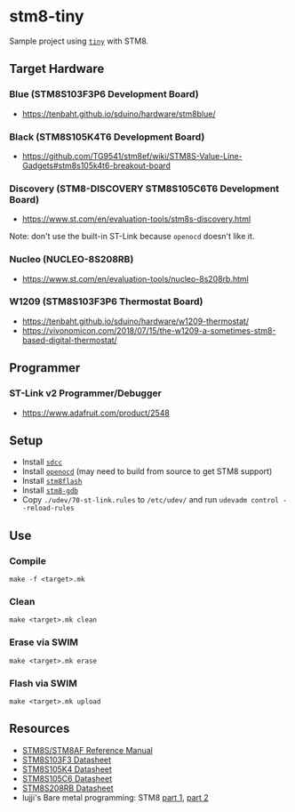 # stm8-tiny
Sample project using [`tiny`](https://github.com/ryanplusplus/tiny) with STM8.

## Target Hardware
### Blue (STM8S103F3P6 Development Board)
- https://tenbaht.github.io/sduino/hardware/stm8blue/

### Black (STM8S105K4T6 Development Board)
- https://github.com/TG9541/stm8ef/wiki/STM8S-Value-Line-Gadgets#stm8s105k4t6-breakout-board

### Discovery (STM8-DISCOVERY STM8S105C6T6 Development Board)
- https://www.st.com/en/evaluation-tools/stm8s-discovery.html

Note: don't use the built-in ST-Link because `openocd` doesn't like it.

### Nucleo (NUCLEO-8S208RB)
- https://www.st.com/en/evaluation-tools/nucleo-8s208rb.html

### W1209 (STM8S103F3P6 Thermostat Board)
- https://tenbaht.github.io/sduino/hardware/w1209-thermostat/
- https://vivonomicon.com/2018/07/15/the-w1209-a-sometimes-stm8-based-digital-thermostat/

## Programmer
### ST-Link v2 Programmer/Debugger
- https://www.adafruit.com/product/2548

## Setup
- Install [`sdcc`](http://sdcc.sourceforge.net/)
- Install [`openocd`](https://github.com/ntfreak/openocd) (may need to build from source to get STM8 support)
- Install [`stm8flash`](https://github.com/ryanplusplus/stm8flash)
- Install [`stm8-gdb`](https://stm8-binutils-gdb.sourceforge.io/)
- Copy `./udev/70-st-link.rules` to `/etc/udev/` and run `udevadm control --reload-rules`

## Use
### Compile
```shell
make -f <target>.mk
```

### Clean
```shell
make <target>.mk clean
```

### Erase via SWIM
```shell
make <target>.mk erase
```

### Flash via SWIM
```shell
make <target>.mk upload
```

## Resources
- [STM8S/STM8AF Reference Manual](https://www.st.com/resource/en/reference_manual/cd00190271.pdf)
- [STM8S103F3 Datasheet](https://www.st.com/resource/en/datasheet/stm8s103f3.pdf)
- [STM8S105K4 Datasheet](https://www.st.com/resource/en/datasheet/stm8s105k4.pdf)
- [STM8S105C6 Datasheet](https://www.st.com/resource/en/datasheet/stm8s105c6.pdf)
- [STM8S208RB Datasheet](https://www.st.com/resource/en/datasheet/stm8s208rb.pdf)
- lujji's Bare metal programming: STM8 [part 1](https://lujji.github.io/blog/bare-metal-programming-stm8/), [part 2](https://lujji.github.io/blog/bare-metal-programming-stm8-part2/)
